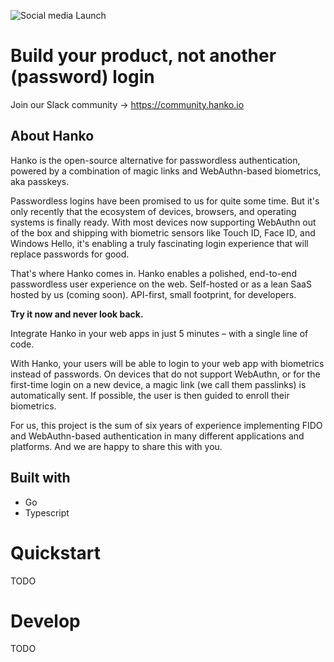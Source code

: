 ![Social media Launch](https://user-images.githubusercontent.com/20115649/158687556-291e08f7-6b54-43e1-afe9-d780f19d6382.svg)

# Build your product, not another (password) login

Join our Slack community -> https://community.hanko.io

## About Hanko
Hanko is the open-source alternative for passwordless authentication, powered by a combination of magic links and WebAuthn-based biometrics, aka passkeys.

Passwordless logins have been promised to us for quite some time. But it's only recently that the ecosystem of devices, browsers, and operating systems is finally ready. With most devices now supporting WebAuthn out of the box and shipping with biometric sensors like Touch ID, Face ID, and Windows Hello, it's enabling a truly fascinating login experience that will replace passwords for good.

That's where Hanko comes in. Hanko enables a polished, end-to-end passwordless user experience on the web. Self-hosted or as a lean SaaS hosted by us (coming soon). API-first, small footprint, for developers.

**Try it now and never look back.**

Integrate Hanko in your web apps in just 5 minutes – with a single line of code.

With Hanko, your users will be able to login to your web app with biometrics instead of passwords. On devices that do not support WebAuthn, or for the first-time login on a new device, a magic link (we call them passlinks) is automatically sent. If possible, the user is then guided to enroll their biometrics.

For us, this project is the sum of six years of experience implementing FIDO and WebAuthn-based authentication in many different applications and platforms. And we are happy to share this with you.

## Built with
- Go
- Typescript

# Quickstart
TODO

# Develop
TODO
